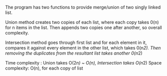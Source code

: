 The program has two functions to provide merge/union of two singly linked list.

Union method creates two copies of each list, where each copy takes 0(n) for n items in the list.
Then appends two copies one after another, so overall complexity.

Intersection method goes through first list and for each element in it,
compares it against every element in the other list, which takes 0(n*2).
Then removing the duplicates from the resultant list takes another 0(n*2)

Time complexity : Union takes O(2*n) ~ O(n), Intersection takes O(n*2)
Space complexity: O(n), for each copy of list